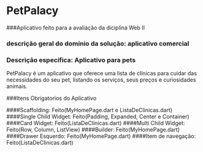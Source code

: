 # PetPalacy
###Aplicativo feito para a avaliação da diciplina Web II
### descrição geral do domínio da solução: aplicativo comercial
### Descrição específica: Aplicativo para pets

PetPalacy é um aplicativo que oferece uma lista de clínicas para cuidar das necessidades do seu pet, listando os serviços, seus preços e curiosidades animais.

###Itens Obrigatorios do Aplicativo

####Scaffolding: Feito(MyHomePage.dart e ListaDeClinicas.dart)
####Single Child Widget: Feito(Padding, Expanded, Center e Container)
####Card Widget: Feito(ListaDeClinicas.dart)
####Multi Child Widget: Feito(Row, Column, ListView)
####Builder: Feito(MyHomePage.dart)
####Drawer Esquerdo: Feito(MyHomePage.dart)
####Item de navegação: Feito(ListaDeClinicas.dart)
